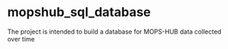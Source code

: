 # mopshub_sql_database
The project is intended to build a database for MOPS-HUB data collected over time

